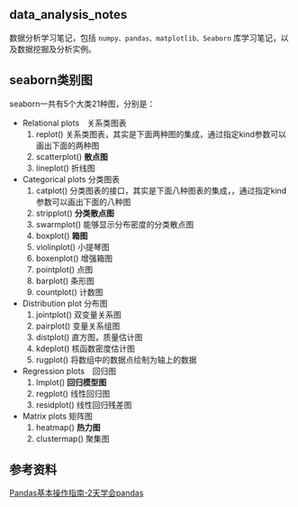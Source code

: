 ## data_analysis_notes

数据分析学习笔记，包括 `numpy、pandas、matplotlib、Seaborn` 库学习笔记，以及数据挖掘及分析实例。

## seaborn类别图

seaborn一共有5个大类21种图，分别是：

+ Relational plots　关系类图表
    1. replot() 关系类图表，其实是下面两种图的集成，通过指定kind参数可以画出下面的两种图
    2. scatterplot() **散点图**
    3. lineplot() 折线图
+ Categorical plots 分类图表
    1. catplot() 分类图表的接口，其实是下面八种图表的集成，，通过指定kind参数可以画出下面的八种图
    2. stripplot() **分类散点图**
    3. swarmplot() 能够显示分布密度的分类散点图
    4. boxplot() **箱图**
    5. violinplot() 小提琴图
    6. boxenplot() 增强箱图
    7. pointplot() 点图
    8. barplot() 条形图
    9. countplot() 计数图
+ Distribution plot 分布图
    1. jointplot() 双变量关系图
    2. pairplot() 变量关系组图
    3. distplot() 直方图，质量估计图
    4. kdeplot() 核函数密度估计图
    5. rugplot() 将数组中的数据点绘制为轴上的数据
+ Regression plots　回归图
    1. lmplot() **回归模型图**
    2. regplot() 线性回归图
    3. residplot() 线性回归残差图
+ Matrix plots 矩阵图
    1. heatmap() **热力图**
    2. clustermap() 聚集图

## 参考资料

[Pandas基本操作指南-2天学会pandas](https://mp.weixin.qq.com/s?__biz=MzIwODI2NDkxNQ==&mid=2247484378&amp;idx=1&amp;sn=d9d94b98e3087ccb8605cea5e2de2a4c&source=41#wechat_redirect)
